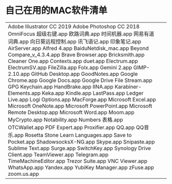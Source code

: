 # 自己在用的MAC软件清单

|  |  |
| :--- | :--- |
| Adobe Illustrator CC 2019 Adobe Photoshop CC 2018 OmniFocus 超级右键.app 欧路词典.app 时间机器.app 网易有道词典.app 向日葵远程控制.app 讯飞语记.app 印象笔记.app AirServer.app Alfred 4.app BaiduNetdisk\_mac.app Beyond Compare\_v\_4.3.4.app Brave Browser.app Bricksmith.app Cleaner One.app Contexts.app duet.app Electrum.app ElectrumSV.app FileZilla.app Folx.app Gemini 2.app GIMP-2.10.app GitHub Desktop.app GoodNotes.app Google Chrome.app Google Docs.app Google Drive File Stream.app GPG Keychain.app HandBrake.app IINA.app Karabiner-Elements.app Keka.app Kindle.app LastPass.app Ledger Live.app Logi Options.app MacForge.app Microsoft Excel.app Microsoft OneNote.app Microsoft PowerPoint.app Microsoft Remote Desktop.app Microsoft Word.app Moom.app MyCrypto.app Notability.app Numbers 表格.app OTCWallet.app PDF Expert.app Proxifier.app QQ.app QQ音乐.app Rosetta Stone Learn Languages.app Save to Pocket.app ShadowsocksX-NG.app Skype.app Snipaste.app Sublime Text.app Surge.app SwitchKey.app Synology Drive Client.app TeamViewer.app Telegram.app TimeMachineEditor.app Trezor Suite.app VNC Viewer.app WhatsApp.app Yandex.app YubiKey Manager.app zFuse.app zoom.us.app |  |

